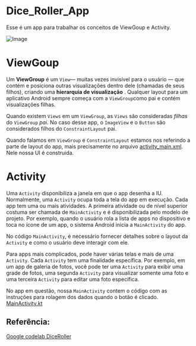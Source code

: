# Dice_Roller_App
Esse é um app para trabalhar os conceitos de ViewGoup e Activity.

![Image](https://github.com/luishads/Dice_Roller_App/blob/master/DiceRoller_V1_02.png)

# ViewGoup
Um **ViewGroup** é um `View`— muitas vezes invisível para o usuário — que contém e posiciona outras visualizações dentro dele (chamadas de seus filhos), criando uma **hierarquia de visualização** . Qualquer layout para um aplicativo Android sempre começa com a `ViewGroup`como pai e contém visualizações filhas.

Quando existem `Views` em um `ViewGroup`, as `Views` são consideradas *filhas* do `ViewGroup` *pai*. No caso desse app, o `ImageView` e o `Button` são considerados filhos do `ConstraintLayout` pai.

Quando falamos em `ViewGroup` e `ConstraintLayout` estamos nos referindo a parte de layout do app, mais precisamente no arquivo [activity_main.xml](https://github.com/luishads/Dice_Roller_App/blob/master/app/src/main/res/layout/activity_main.xml). Nele nossa UI é construida.

# Activity

Uma `Activity` disponibiliza a janela em que o app desenha a IU. Normalmente, uma `Activity` ocupa toda a tela do app em execução. Cada app tem uma ou mais atividades. A primeira atividade ou de nível superior costuma ser chamada de `MainActivity` e é disponibilizada pelo modelo de projeto. Por exemplo, quando o usuário rola a lista de apps no dispositivo e toca no ícone de um app, o sistema Android inicia a `MainActivity` do app.

No código `MainActivity`, é necessário fornecer detalhes sobre o layout da `Activity` e como o usuário deve interagir com ele.

Para apps mais complicados, pode haver várias telas e mais de uma `Activity`. Cada `Activity` tem uma finalidade específica. Por exemplo, em um app de galeria de fotos, você pode ter uma `Activity` para exibir uma grade de fotos, uma segunda `Activity` para visualizar somente uma foto e uma terceira `Activity` para editar uma foto específica.

No app em questão, nossa `MainActivity` contem o código com as instruções para rolagem dos dados quando o botão é clicado. [MainActivity.kt](https://github.com/luishads/Dice_Roller_App/blob/master/app/src/main/java/com/example/diceroller/MainActivity.kt)

## Referência:
[Google codelab DiceRoller](https://developer.android.com/courses/pathways/android-basics-kotlin-four)
